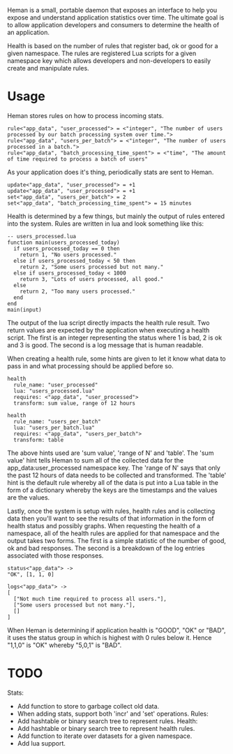 Heman is a small, portable daemon that exposes an interface to help you expose and understand application statistics over time. The ultimate goal is to allow application developers and consumers to determine the health of an application.

Health is based on the number of rules that register bad, ok or good for a given namespace. The rules are registered Lua scripts for a given namespace key which allows developers and non-developers to easily create and manipulate rules.

# Usage

Heman stores rules on how to process incoming stats.

    rule<"app_data", "user_processed"> = <"integer", "The number of users processed by our batch processing system over time.">
    rule<"app_data", "users_per_batch"> = <"integer", "The number of users processed in a batch.">
    rule<"app_data", "batch_processing_time_spent"> = <"time", "The amount of time required to process a batch of users"

As your application does it's thing, periodically stats are sent to Heman.

    update<"app_data", "user_processed"> = +1
    update<"app_data", "user_processed"> = +1
    set<"app_data", "users_per_batch"> = 2
    set<"app_data", "batch_processing_time_spent"> = 15 minutes

Health is determined by a few things, but mainly the output of rules entered into the system. Rules are written in lua and look something like this:

    -- users_processed.lua
    function main(users_processed_today)
      if users_processed_today == 0 then
        return 1, "No users processed."
      else if users_processed_today < 50 then
        return 2, "Some users processed but not many."
      else if users_processed_today < 1000
        return 3, "Lots of users processed, all good."
      else
        return 2, "Too many users processed."
      end
    end
    main(input)

The output of the lua script directly impacts the health rule result. Two return values are expected by the application when executing a health script. The first is an integer representing the status where 1 is bad, 2 is ok and 3 is good. The second is a log message that is human readable.

When creating a health rule, some hints are given to let it know what data to pass in and what processing should be applied before so.

    health
      rule_name: "user_processed"
      lua: "users_processed.lua"
      requires: <"app_data", "user_processed">
      transform: sum value, range of 12 hours

    health
      rule_name: "users_per_batch"
      lua: "users_per_batch.lua"
      requires: <"app_data", "users_per_batch">
      transform: table

The above hints used are 'sum value', 'range of N' and 'table'. The 'sum value' hint tells Heman to sum all of the collected data for the app\_data:user_processed namespace key. The 'range of N' says that only the past 12 hours of data needs to be collected and transformed. The 'table' hint is the default rule whereby all of the data is put into a Lua table in the form of a dictionary whereby the keys are the timestamps and the values are the values.

Lastly, once the system is setup with rules, health rules and is collecting data then you'll want to see the results of that information in the form of health status and possibly graphs. When requesting the health of a namespace, all of the health rules are applied for that namespace and the output takes two forms. The first is a simple statistic of the number of good, ok and bad responses. The second is a breakdown of the log entries associated with those responses.

    status<"app_data"> ->
    "OK", [1, 1, 0]

    logs<"app_data"> ->
    [
      ["Not much time required to process all users."],
      ["Some users processed but not many."],
      []
    ]

When Heman is determining if application health is "GOOD", "OK" or "BAD", it uses the status group in which is highest with 0 rules below it. Hence "1,1,0" is "OK" whereby "5,0,1" is "BAD".

# TODO

Stats:
 * Add function to store to garbage collect old data.
 * When adding stats, support both 'incr' and 'set' operations.
Rules:
 * Add hashtable or binary search tree to represent rules.
Health:
 * Add hashtable or binary search tree to represent health rules.
 * Add function to iterate over datasets for a given namespace.
 * Add lua support.
